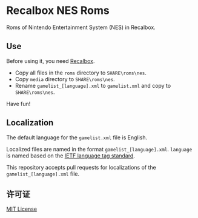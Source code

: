 # Recalbox NES Roms

Roms of Nintendo Entertainment System (NES) in Recalbox.

## Use

Before using it, you need [Recalbox](https://www.recalbox.com/).

- Copy all files in the `roms` directory to `SHARE\roms\nes`.
- Copy `media` directory to `SHARE\roms\nes`.
- Rename `gamelist_[language].xml` to `gamelist.xml` and copy to `SHARE\roms\nes`.

Have fun!

## Localization

The default language for the `gamelist.xml` file is English.

Localized files are named in the format `gamelist_[language].xml`. `language` is named based on the [IETF language tag standard](https://en.wikipedia.org/wiki/IETF_language_tag).

This repository accepts pull requests for localizations of the `gamelist_[language].xml` file.

## 许可证

[MIT License](README.md)